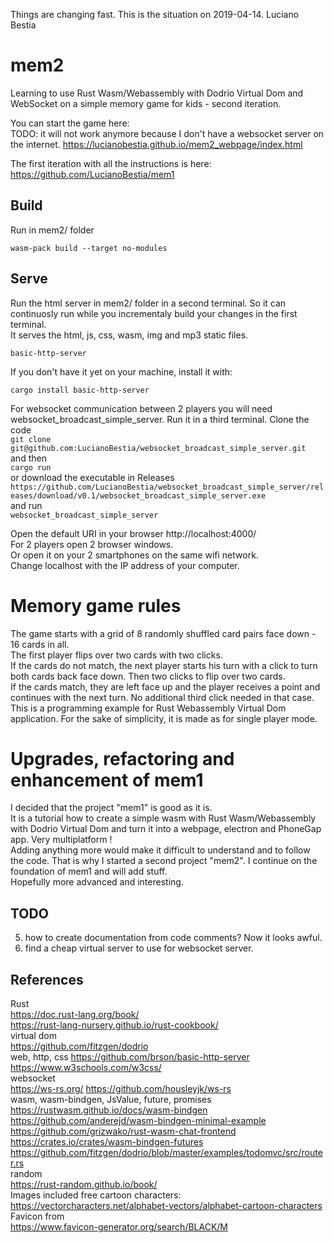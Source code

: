 Things are changing fast. This is the situation on 2019-04-14. Luciano Bestia
# mem2

Learning to use Rust Wasm/Webassembly with Dodrio Virtual Dom and WebSocket on a simple memory game for kids - second iteration. 
 
You can start the game here:  
TODO: it will not work anymore because I don't have a websocket server on the internet.
https://lucianobestia.github.io/mem2_webpage/index.html

The first iteration with all the instructions is here:  
https://github.com/LucianoBestia/mem1  
 
## Build
Run in mem2/ folder
```
wasm-pack build --target no-modules
```
## Serve
Run the html server in mem2/ folder in a second terminal. 
So it can continuosly run while you incrementaly build your changes in the first terminal.  
It serves the html, js, css, wasm, img and mp3 static files.  
```
basic-http-server
```
If you don't have it yet on your machine, install it with:
```
cargo install basic-http-server
```
For websocket communication between 2 players you will need websocket_broadcast_simple_server. 
Run it in a third terminal. 
Clone the code  
`git clone git@github.com:LucianoBestia/websocket_broadcast_simple_server.git`   
and then   
`cargo run`  
or download the executable in Releases 
`https://github.com/LucianoBestia/websocket_broadcast_simple_server/releases/download/v0.1/websocket_broadcast_simple_server.exe`  
and run  
`websocket_broadcast_simple_server` 

Open the default URI in your browser
http://localhost:4000/  
For 2 players open 2 browser windows.  
Or open it on your 2 smartphones on the same wifi network.  
Change localhost with the IP address of your computer.  
# Memory game rules
The game starts with a grid of 8 randomly shuffled card pairs face down - 16 cards in all.  
The first player flips over two cards with two clicks.  
If the cards do not match, the next player starts his turn with a click to turn both cards back face down. Then two clicks to flip over two cards.  
If the cards match, they are left face up and the player receives a point and continues with the next turn. No additional third click needed in that case.  
This is a programming example for Rust Webassembly Virtual Dom application. 
For the sake of simplicity, it is made as for single player mode. 


# Upgrades, refactoring and enhancement of mem1
I decided that the project "mem1" is good as it is.   
It is a tutorial how to create a simple wasm with Rust Wasm/Webassembly with Dodrio Virtual Dom and turn it into a webpage, electron and PhoneGap app. Very multiplatform !  
Adding anything more would make it difficult to understand and to follow the code. 
That is why I started a second project "mem2". I continue on the foundation of mem1 and will add stuff.  
Hopefully more advanced and interesting.

## TODO
5. how to create documentation from code comments? Now it looks awful.
10. find a cheap virtual server to use for websocket server.


## References
Rust  
https://doc.rust-lang.org/book/   
https://rust-lang-nursery.github.io/rust-cookbook/    
virtual dom  
https://github.com/fitzgen/dodrio  
web, http, css
https://github.com/brson/basic-http-server   
https://www.w3schools.com/w3css/  
websocket  
https://ws-rs.org/
https://github.com/housleyjk/ws-rs  
wasm, wasm-bindgen, JsValue, future, promises  
https://rustwasm.github.io/docs/wasm-bindgen  
https://github.com/anderejd/wasm-bindgen-minimal-example   
https://github.com/grizwako/rust-wasm-chat-frontend  
https://crates.io/crates/wasm-bindgen-futures  
https://github.com/fitzgen/dodrio/blob/master/examples/todomvc/src/router.rs   
random  
https://rust-random.github.io/book/  
Images included free cartoon characters:  
https://vectorcharacters.net/alphabet-vectors/alphabet-cartoon-characters  
Favicon from  
https://www.favicon-generator.org/search/BLACK/M  

